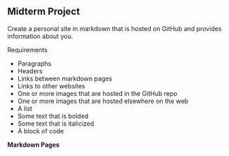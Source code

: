 ## Midterm Project
Create a personal site in markdown that is hosted on GitHub and provides information about you.

Requirements
* Paragraphs
* Headers 
* Links between markdown pages
* Links to other websites
* One or more images that are hosted in the GitHub repo
* One or more images that are hosted elsewhere on the web
* A list
* Some text that is bolded
* Some text that is italicized
* A block of code

**Markdown Pages**

